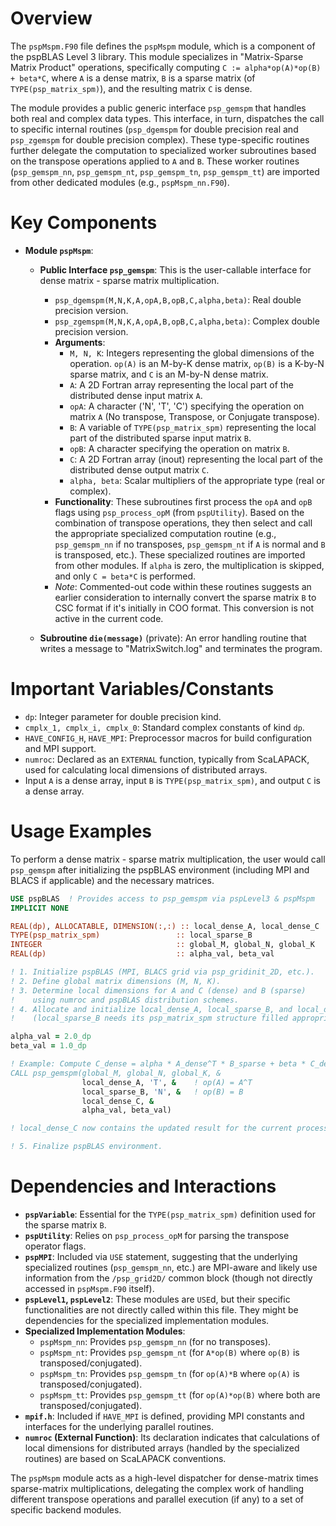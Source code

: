 # Overview

The `pspMspm.F90` file defines the `pspMspm` module, which is a component of the pspBLAS Level 3 library. This module specializes in "Matrix-Sparse Matrix Product" operations, specifically computing `C := alpha*op(A)*op(B) + beta*C`, where `A` is a dense matrix, `B` is a sparse matrix (of `TYPE(psp_matrix_spm)`), and the resulting matrix `C` is dense.

The module provides a public generic interface `psp_gemspm` that handles both real and complex data types. This interface, in turn, dispatches the call to specific internal routines (`psp_dgemspm` for double precision real and `psp_zgemspm` for double precision complex). These type-specific routines further delegate the computation to specialized worker subroutines based on the transpose operations applied to `A` and `B`. These worker routines (`psp_gemspm_nn`, `psp_gemspm_nt`, `psp_gemspm_tn`, `psp_gemspm_tt`) are imported from other dedicated modules (e.g., `pspMspm_nn.F90`).

# Key Components

*   **Module `pspMspm`**:
    *   **Public Interface `psp_gemspm`**: This is the user-callable interface for dense matrix - sparse matrix multiplication.
        *   `psp_dgemspm(M,N,K,A,opA,B,opB,C,alpha,beta)`: Real double precision version.
        *   `psp_zgemspm(M,N,K,A,opA,B,opB,C,alpha,beta)`: Complex double precision version.
        *   **Arguments**:
            *   `M, N, K`: Integers representing the global dimensions of the operation. `op(A)` is an M-by-K dense matrix, `op(B)` is a K-by-N sparse matrix, and `C` is an M-by-N dense matrix.
            *   `A`: A 2D Fortran array representing the local part of the distributed dense input matrix `A`.
            *   `opA`: A character ('N', 'T', 'C') specifying the operation on matrix `A` (No transpose, Transpose, or Conjugate transpose).
            *   `B`: A variable of `TYPE(psp_matrix_spm)` representing the local part of the distributed sparse input matrix `B`.
            *   `opB`: A character specifying the operation on matrix `B`.
            *   `C`: A 2D Fortran array (inout) representing the local part of the distributed dense output matrix `C`.
            *   `alpha, beta`: Scalar multipliers of the appropriate type (real or complex).
        *   **Functionality**: These subroutines first process the `opA` and `opB` flags using `psp_process_opM` (from `pspUtility`). Based on the combination of transpose operations, they then select and call the appropriate specialized computation routine (e.g., `psp_gemspm_nn` if no transposes, `psp_gemspm_nt` if `A` is normal and `B` is transposed, etc.). These specialized routines are imported from other modules. If `alpha` is zero, the multiplication is skipped, and only `C = beta*C` is performed.
        *   *Note*: Commented-out code within these routines suggests an earlier consideration to internally convert the sparse matrix `B` to CSC format if it's initially in COO format. This conversion is not active in the current code.

    *   **Subroutine `die(message)`** (private): An error handling routine that writes a message to "MatrixSwitch.log" and terminates the program.

# Important Variables/Constants

*   `dp`: Integer parameter for double precision kind.
*   `cmplx_1, cmplx_i, cmplx_0`: Standard complex constants of kind `dp`.
*   `HAVE_CONFIG_H`, `HAVE_MPI`: Preprocessor macros for build configuration and MPI support.
*   `numroc`: Declared as an `EXTERNAL` function, typically from ScaLAPACK, used for calculating local dimensions of distributed arrays.
*   Input `A` is a dense array, input `B` is `TYPE(psp_matrix_spm)`, and output `C` is a dense array.

# Usage Examples

To perform a dense matrix - sparse matrix multiplication, the user would call `psp_gemspm` after initializing the pspBLAS environment (including MPI and BLACS if applicable) and the necessary matrices.

```fortran
USE pspBLAS  ! Provides access to psp_gemspm via pspLevel3 & pspMspm
IMPLICIT NONE

REAL(dp), ALLOCATABLE, DIMENSION(:,:) :: local_dense_A, local_dense_C
TYPE(psp_matrix_spm)                 :: local_sparse_B
INTEGER                              :: global_M, global_N, global_K
REAL(dp)                             :: alpha_val, beta_val

! 1. Initialize pspBLAS (MPI, BLACS grid via psp_gridinit_2D, etc.).
! 2. Define global matrix dimensions (M, N, K).
! 3. Determine local dimensions for A and C (dense) and B (sparse)
!    using numroc and pspBLAS distribution schemes.
! 4. Allocate and initialize local_dense_A, local_sparse_B, and local_dense_C.
!    (local_sparse_B needs its psp_matrix_spm structure filled appropriately).

alpha_val = 2.0_dp
beta_val = 1.0_dp

! Example: Compute C_dense = alpha * A_dense^T * B_sparse + beta * C_dense
CALL psp_gemspm(global_M, global_N, global_K, &
                local_dense_A, 'T', &    ! op(A) = A^T
                local_sparse_B, 'N', &   ! op(B) = B
                local_dense_C, &
                alpha_val, beta_val)

! local_dense_C now contains the updated result for the current process.

! 5. Finalize pspBLAS environment.
```

# Dependencies and Interactions

*   **`pspVariable`**: Essential for the `TYPE(psp_matrix_spm)` definition used for the sparse matrix `B`.
*   **`pspUtility`**: Relies on `psp_process_opM` for parsing the transpose operator flags.
*   **`pspMPI`**: Included via `USE` statement, suggesting that the underlying specialized routines (`psp_gemspm_nn`, etc.) are MPI-aware and likely use information from the `/psp_grid2D/` common block (though not directly accessed in `pspMspm.F90` itself).
*   **`pspLevel1`, `pspLevel2`**: These modules are `USE`d, but their specific functionalities are not directly called within this file. They might be dependencies for the specialized implementation modules.
*   **Specialized Implementation Modules**:
    *   `pspMspm_nn`: Provides `psp_gemspm_nn` (for no transposes).
    *   `pspMspm_nt`: Provides `psp_gemspm_nt` (for `A*op(B)` where `op(B)` is transposed/conjugated).
    *   `pspMspm_tn`: Provides `psp_gemspm_tn` (for `op(A)*B` where `op(A)` is transposed/conjugated).
    *   `pspMspm_tt`: Provides `psp_gemspm_tt` (for `op(A)*op(B)` where both are transposed/conjugated).
*   **`mpif.h`**: Included if `HAVE_MPI` is defined, providing MPI constants and interfaces for the underlying parallel routines.
*   **`numroc` (External Function)**: Its declaration indicates that calculations of local dimensions for distributed arrays (handled by the specialized routines) are based on ScaLAPACK conventions.

The `pspMspm` module acts as a high-level dispatcher for dense-matrix times sparse-matrix multiplications, delegating the complex work of handling different transpose operations and parallel execution (if any) to a set of specific backend modules.
